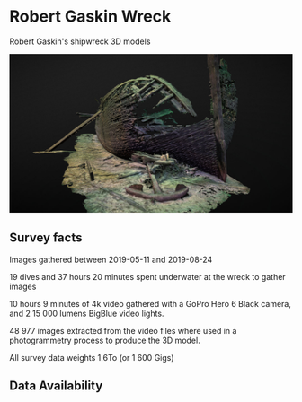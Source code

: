 # Robert Gaskin Wreck

Robert Gaskin's shipwreck 3D models

[![3D viewer](_assets/exterior-hull.jpg)](https://sketchfab.com/3d-models/robert-gaskin-partial-2c36f75682a2495ba8df96aec5f36450)

## Survey facts

Images gathered between 2019-05-11 and 2019-08-24

19 dives and 37 hours 20 minutes spent underwater at the wreck to gather images

10 hours 9 minutes of 4k video gathered with a GoPro Hero 6 Black camera, and 2 15 000 lumens BigBlue video lights.

48 977 images extracted from the video files where used in a photogrammetry process to produce the 3D model.

All survey data weights 1.6To (or 1 600 Gigs)

## Data Availability
